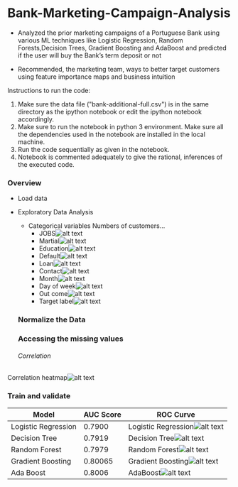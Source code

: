 # Bank-Marketing-Campaign-Analysis

- Analyzed the prior marketing campaigns of a Portuguese Bank using various ML techniques like Logistic Regression, Random Forests,Decision Trees, Gradient Boosting and AdaBoost and predicted if the user will buy the Bank’s term deposit or not

- Recommended, the marketing team, ways to better target customers using feature importance maps and business intuition


Instructions to run the code:
1. Make sure the data file ("bank-additional-full.csv") is in the same directory as the ipython notebook or
edit the ipython notebook accordingly.
2. Make sure to run the notebook in python 3 environment.
Make sure all the dependencies used in the notebook are installed in the local machine.
3. Run the code sequentially as given in the notebook.
4. Notebook is commented adequately to give the rational, inferences of the executed code.

### Overview
* Load data
* Exploratory Data Analysis
  * Categorical variables
      Numbers of customers...
      * JOBS![alt text](https://github.com/vamshigunji183/Data-Science-portfolio/blob/master/Bank-Marketing-Campaign-Analysis/img/job.JPG "Jobs")
      * Martial![alt text](https://github.com/vamshigunji183/Data-Science-portfolio/blob/master/Bank-Marketing-Campaign-Analysis/img/marital.JPG "Martial")
      * Education![alt text](https://github.com/vamshigunji183/Data-Science-portfolio/blob/master/Bank-Marketing-Campaign-Analysis/img/education.JPG "Education")
      * Default![alt text](https://github.com/vamshigunji183/Data-Science-portfolio/blob/master/Bank-Marketing-Campaign-Analysis/img/default.JPG "Default")
      * Loan![alt text](https://github.com/vamshigunji183/Data-Science-portfolio/blob/master/Bank-Marketing-Campaign-Analysis/img/loan.JPG "Loan")
      * Contact![alt text](https://github.com/vamshigunji183/Data-Science-portfolio/blob/master/Bank-Marketing-Campaign-Analysis/img/contact.JPG "Contact")
      * Month![alt text](https://github.com/vamshigunji183/Data-Science-portfolio/blob/master/Bank-Marketing-Campaign-Analysis/img/month.JPG "Month")
      * Day of week![alt text](https://github.com/vamshigunji183/Data-Science-portfolio/blob/master/Bank-Marketing-Campaign-Analysis/img/day.JPG "Day of week")
      * Out come![alt text](https://github.com/vamshigunji183/Data-Science-portfolio/blob/master/Bank-Marketing-Campaign-Analysis/img/outcome.JPG "Out Come")
      * Target label![alt text](https://github.com/vamshigunji183/Data-Science-portfolio/blob/master/Bank-Marketing-Campaign-Analysis/img/Y.JPG "Target label")

  ### Normalize the Data
  ### Accessing the missing values
  ###### Correlation
Correlation heatmap![alt text](https://github.com/vamshigunji183/Data-Science-portfolio/blob/master/Bank-Marketing-Campaign-Analysis/img/correlation-heatmap.JPG "Correlation heatmap")


### Train and validate

|Model| AUC Score| ROC Curve|
|------------|------------|----------|
|Logistic Regression|0.7900|Logistic Regression![alt text](https://github.com/vamshigunji183/Data-Science-portfolio/blob/master/Bank-Marketing-Campaign-Analysis/img/https://github.com/vamshigunji183/Data-Science-portfolio/blob/master/Bank-Marketing-Campaign-Analysis/img/ROC-LR.JPG "Correlation heatmap")|
|Decision Tree |0.7919|Decision Tree![alt text](https://github.com/vamshigunji183/Data-Science-portfolio/blob/master/Bank-Marketing-Campaign-Analysis/img/ROC-DT.JPG "Decision Tree")|
|Random Forest|0.7979|Random Forest![alt text](https://github.com/vamshigunji183/Data-Science-portfolio/blob/master/Bank-Marketing-Campaign-Analysis/img/ROC-RF.JPG "Random Forest")|
|Gradient Boosting|0.80065|Gradient Boosting![alt text](https://github.com/vamshigunji183/Data-Science-portfolio/blob/master/Bank-Marketing-Campaign-Analysis/img/ROC-GB.JPG "Random Forest")|
|Ada Boost|0.8006|AdaBoost![alt text](https://github.com/vamshigunji183/Data-Science-portfolio/blob/master/Bank-Marketing-Campaign-Analysis/img/ROC-Ada.JPG "AdaBoost")|
